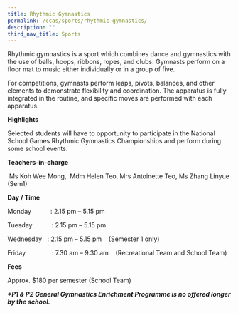 ```yaml
---
title: Rhythmic Gymnastics
permalink: /ccas/sports/rhythmic-gymnastics/
description: ""
third_nav_title: Sports
---
```



<p>Rhythmic gymnastics is a sport which combines dance and gymnastics with the use of balls, hoops, ribbons, ropes, and clubs. Gymnasts perform on a floor mat to music either individually or in a group of five. </p>

<p>For competitions, gymnasts perform leaps, pivots, balances, and other elements to demonstrate flexibility and coordination. The apparatus is fully integrated in the routine, and specific moves are performed with each apparatus. </p>

<p><b>Highlights </b><br>

Selected students will have to opportunity to participate in the National School Games Rhythmic Gymnastics Championships and perform during some school events. </p>

<p><b>Teachers-in-charge </b><br>

 Ms Koh Wee Mong,  Mdm Helen Teo, Mrs Antoinette Teo, Ms Zhang Linyue (Sem1) </p>

<p><b>Day / Time </b><br>

Monday           : 2.15 pm – 5.15 pm    <br>

Tuesday           : 2.15 pm – 5.15 pm    <br>

Wednesday   : 2.15 pm – 5.15 pm    (Semester 1 only)<br>

Friday               : 7.30 am – 9.30 am    (Recreational Team and School Team)

</p>

<p><b>Fees</b><br>

Approx. $180 per semester (School Team)</p>

<b><i>\*P1 & P2 General Gymnastics Enrichment Programme is no offered longer by the school. </i></b>